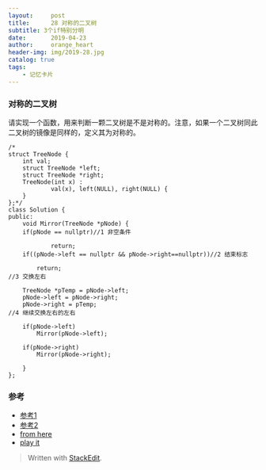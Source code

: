 ```yaml
---
layout:     post
title:      28 对称的二叉树
subtitle: 3个if特别分明
date:       2019-04-23
author:     orange_heart
header-img: img/2019-28.jpg
catalog: true
tags:
    - 记忆卡片
---
```


### 对称的二叉树

请实现一个函数，用来判断一颗二叉树是不是对称的。注意，如果一个二叉树同此二叉树的镜像是同样的，定义其为对称的。

```objc
/*
struct TreeNode {
	int val;
	struct TreeNode *left;
	struct TreeNode *right;
	TreeNode(int x) :
			val(x), left(NULL), right(NULL) {
	}
};*/
class Solution {
public:
    void Mirror(TreeNode *pNode) {
    if(pNode == nullptr)//1 非空条件  
    
            return;
    if((pNode->left == nullptr && pNode->right==nullptr))//2 结束标志  
    
        return;
//3 交换左右 

    TreeNode *pTemp = pNode->left;
    pNode->left = pNode->right;
    pNode->right = pTemp;
//4 继续交换左右的左右  

    if(pNode->left)
        Mirror(pNode->left);  

    if(pNode->right)
        Mirror(pNode->right); 

    }
};
```
### 参考

- [参考1](https://github.com/zhedahht/CodingInterviewChinese2)
- [参考2](https://github.com/gatieme/CodingInterviews)
- [from here](https://www.nowcoder.com/profile/586107370/codeBookDetail?submissionId=40515602)
- [play it](https://www.nowcoder.com/practice/564f4c26aa584921bc75623e48ca3011?tpId=13&tqId=11171&tPage=1&rp=1&ru=%2Fta%2Fcoding-interviews&qru=%2Fta%2Fcoding-interviews%2Fquestion-ranking)



> Written with [StackEdit](https://stackedit.io/).

<head>
    <script src="https://cdn.mathjax.org/mathjax/latest/MathJax.js?config=TeX-AMS-MML_HTMLorMML" type="text/javascript"></script>
    <script type="text/x-mathjax-config">
        MathJax.Hub.Config({
            tex2jax: {
            skipTags: ['script', 'noscript', 'style', 'textarea', 'pre'],
            inlineMath: [['$','$']]
            }
        });
    </script>
</head>
<!--stackedit_data:
eyJoaXN0b3J5IjpbLTU2MTM5OTUyNF19
-->